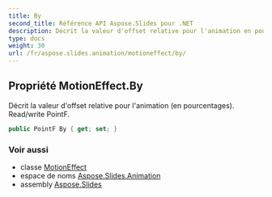 ```yaml
---
title: By
second_title: Référence API Aspose.Slides pour .NET
description: Décrit la valeur d'offset relative pour l'animation en pourcentages. Read/write PointF.
type: docs
weight: 30
url: /fr/aspose.slides.animation/motioneffect/by/
---
```


## Propriété MotionEffect.By

Décrit la valeur d'offset relative pour l'animation (en pourcentages). Read/write PointF.

```csharp
public PointF By { get; set; }
```

### Voir aussi

* classe [MotionEffect](../../motioneffect)
* espace de noms [Aspose.Slides.Animation](../../motioneffect)
* assembly [Aspose.Slides](../../../)

<!-- NE PAS MODIFIER : généré par xmldocmd pour Aspose.Slides.dll -->